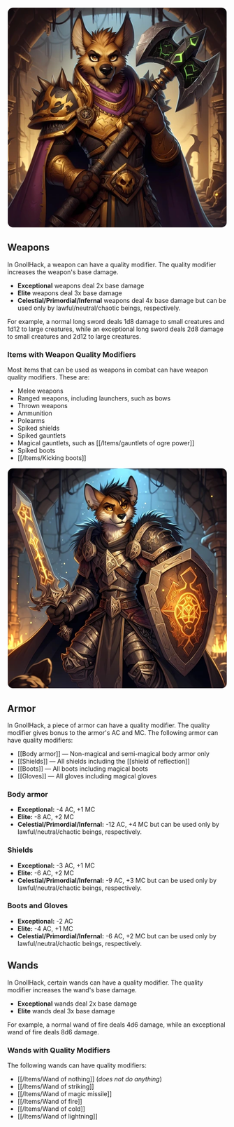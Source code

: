 ![exceptional-items-1](/uploads/Exceptional,%20Elite,%20Celestial,%20Primordial,%20and%20Infernal%20Items/exceptional-items-1.webp)

## Weapons

In GnollHack, a weapon can have a quality modifier. The quality modifier increases the weapon's base damage.
- **Exceptional** weapons deal 2x base damage
- **Elite** weapons deal 3x base damage
- **Celestial/Primordial/Infernal** weapons deal 4x base damage but can be used only by lawful/neutral/chaotic beings, respectively.

For example, a normal long sword deals 1d8 damage to small creatures and 1d12 to large creatures, while an exceptional long sword deals 2d8 damage to small creatures and 2d12 to large creatures.

### Items with Weapon Quality Modifiers

Most items that can be used as weapons in combat can have weapon quality modifiers. These are:
- Melee weapons
- Ranged weapons, including launchers, such as bows
- Thrown weapons
- Ammunition
- Polearms
- Spiked shields
- Spiked gauntlets
- Magical gauntlets, such as [[/Items/gauntlets of ogre power]]
- Spiked boots
- [[/Items/Kicking boots]]

![exceptional-items-2](/uploads/Exceptional,%20Elite,%20Celestial,%20Primordial,%20and%20Infernal%20Items/exceptional-items-2.webp)

## Armor

In GnollHack, a piece of armor can have a quality modifier. The quality modifier gives bonus to the armor's AC and MC. The following armor can have quality modifiers:

- [[Body armor]] — Non-magical and semi-magical body armor only
- [[Shields]] — All shields including the [[shield of reflection]]
- [[Boots]] — All boots including magical boots
- [[Gloves]] — All gloves including magical gloves

### Body armor

- **Exceptional:** -4 AC, +1 MC
- **Elite:** -8 AC, +2 MC
- **Celestial/Primordial/Infernal:** -12 AC, +4 MC but can be used only by lawful/neutral/chaotic beings, respectively.

### Shields

- **Exceptional:** -3 AC, +1 MC
- **Elite:** -6 AC, +2 MC
- **Celestial/Primordial/Infernal:** -9 AC, +3 MC but can be used only by lawful/neutral/chaotic beings, respectively.

### Boots and Gloves

- **Exceptional:** -2 AC
- **Elite:** -4 AC, +1 MC
- **Celestial/Primordial/Infernal:** -6 AC, +2 MC but can be used only by lawful/neutral/chaotic beings, respectively.

## Wands

In GnollHack, certain wands can have a quality modifier. The quality modifier increases the wand's base damage.
- **Exceptional** wands deal 2x base damage
- **Elite** wands deal 3x base damage

For example, a normal wand of fire deals 4d6 damage, while an exceptional wand of fire deals 8d6 damage.

### Wands with Quality Modifiers

The following wands can have quality modifiers:
- [[/Items/Wand of nothing]] (_does not do anything_)
- [[/Items/Wand of striking]]
- [[/Items/Wand of magic missile]]
- [[/Items/Wand of fire]]
- [[/Items/Wand of cold]]
- [[/Items/Wand of lightning]]

